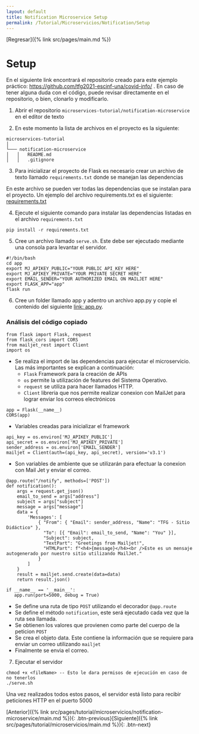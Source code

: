 ```yaml
---
layout: default
title: Notification Microservice Setup
permalink: /Tutorial/Microservicios/Notification/Setup
---
```

[Regresar]({% link src/pages/main.md %})
# Setup

En el siguiente link encontrará el repositorio creado para este ejemplo práctico: https://github.com/tfg2021-escinf-una/covid-info/ . En caso de tener alguna duda con el código, puede revisar directamente en el repositorio, o bien, clonarlo y modificarlo.

1. Abrir el repositorio `microservices-tutorial/notification-microservice` en el editor de texto

2. En este momento la lista de archivos en el proyecto es la siguiente:
```
microservices-tutorial
│
└─── notification-microservice
│   │   README.md
│   │   .gitignore
```


3. Para inicializar el proyecto de Flask es necesario crear un archivo de texto llamado `requirements.txt` donde se manejan las dependencias 

En este archivo se pueden ver todas las dependencias que se instalan para el proyecto. Un ejemplo del archivo requirements.txt es el siguiente: [requirements.txt](https://github.com/tfg2021-escinf-una/eg.notification/blob/development/requirements.txt)

4. Ejecute el siguiente comando para instalar las dependencias listadas en el archivo `requirements.txt`
```
pip install -r requirements.txt
```

5. Cree un archivo llamado `serve.sh`. Este debe ser ejecutado mediante una consola para levantar el servidor. 
```
#!/bin/bash
cd app
export MJ_APIKEY_PUBLIC="YOUR PUBLIC API_KEY HERE"
export MJ_APIKEY_PRIVATE="YOUR PRIVATE SECRET HERE"
export EMAIL_SENDER="YOUR AUTHORIZED EMAIL ON MAILJET HERE"
export FLASK_APP="app"
flask run
```

6. Cree un folder llamado app y adentro un archivo app.py y copie el contenido del siguiente [link: app.py](https://github.com/tfg2021-escinf-una/eg.notification/blob/development/app/app.py).

### Análisis del código copiado

```
from flask import Flask, request
from flask_cors import CORS
from mailjet_rest import Client
import os
```

- Se realiza el import de las dependencias para ejecutar el microservicio. Las más importantes se explican a continuación: 
    - ```Flask``` Framework para la creación de APIs
    - ```os``` permite la utilización de features del Sistema Operativo.
    - ```request``` se utiliza para hacer llamados HTTP.
    - ```Client``` libreria que nos permite realizar conexion con MailJet para lograr enviar los correos electrónicos

```
app = Flask(__name__)
CORS(app)
```
- Variables creadas para inicializar el framework 

```
api_key = os.environ['MJ_APIKEY_PUBLIC']
api_secret = os.environ['MJ_APIKEY_PRIVATE']
sender_address = os.environ['EMAIL_SENDER']
mailjet = Client(auth=(api_key, api_secret), version='v3.1')
```
- Son variables de ambiente que se utilizarán para efectuar la conexion con Mail Jet y enviar el correo.

```
@app.route("/notify", methods=['POST'])
def notification():
    args = request.get_json()
    email_to_send = args["address"]
    subject = args["subject"]
    message = args["message"]
    data = {
        'Messages': [
            { "From": {	"Email": sender_address, "Name": "TFG - Sitio Didáctico" },
              "To": [{ "Email": email_to_send, "Name": "You" }],
              "Subject": subject,
              "TextPart": "Greetings from Mailjet!",
              "HTMLPart": f"<h4>{message}</h4><br />Este es un mensaje autogenerado por nuestro sitio utilizando MailJet."
            }
        ]
    }
    result = mailjet.send.create(data=data)
    return result.json()

if __name__ == '__main__':
   app.run(port=5000, debug = True)

```

- Se define una ruta de tipo `POST` utilizando el decorador `@app.route`
- Se define el método `notification`, este será ejecutado cada vez que la ruta sea llamada.
- Se obtienen los valores que provienen como parte del cuerpo de la peticion `POST`
- Se crea el objeto data. Este contiene la información que se requiere para enviar un correo utilizando `mailjet`
- Finalmente se envia el correo.


7. Ejecutar el servidor
```
chmod +x <fileName> -- Esto le dara permisos de ejecución en caso de no tenerlos
./serve.sh
```

Una vez realizados todos estos pasos, el servidor está listo para recibir peticiones HTTP en el puerto 5000

[Anterior]({% link src/pages/tutorial/microservicios/notification-microservice/main.md %}){: .btn-previous}[Siguiente]({% link src/pages/tutorial/microservicios/main.md %}){: .btn-next}
